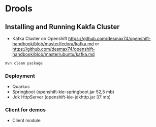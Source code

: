 # Drools 

## Installing and Running Kakfa Cluster
- Kafka Cluster on Openshift
https://github.com/desmax74/openshift-handbook/blob/master/fedora/kafka.md
or 
https://github.com/desmax74/openshift-handbook/blob/master/ubuntu/kafka.md

```sh
mvn clean package
```
### Deployment

- Quarkus
- Springboot     (openshift-kie-springboot.jar 52,5 mb)
- Jdk HttpServer (openshift-kie-jdkhttp.jar 37 mb)

### Client for demos
- Client module 
